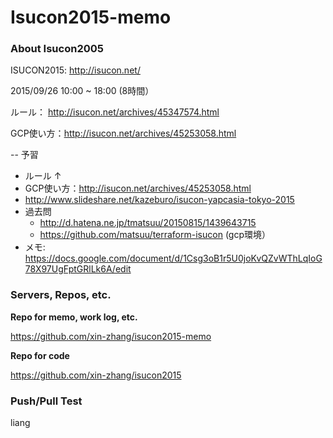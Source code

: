 # Isucon2015-memo

### About Isucon2005

ISUCON2015: http://isucon.net/

2015/09/26 10:00 ~ 18:00 (8時間）

ルール： http://isucon.net/archives/45347574.html

GCP使い方：http://isucon.net/archives/45253058.html 

-- 予習

- ルール ↑
- GCP使い方：http://isucon.net/archives/45253058.html 
- http://www.slideshare.net/kazeburo/isucon-yapcasia-tokyo-2015
- 過去問
  - http://d.hatena.ne.jp/tmatsuu/20150815/1439643715
  - https://github.com/matsuu/terraform-isucon (gcp環境）
- メモ: https://docs.google.com/document/d/1Csg3oB1r5U0joKvQZvWThLqIoG78X97UgFptGRlLk6A/edit

### Servers, Repos, etc.

__Repo for memo, work log, etc.__

https://github.com/xin-zhang/isucon2015-memo

__Repo for code__

https://github.com/xin-zhang/isucon2015

### Push/Pull Test
liang
